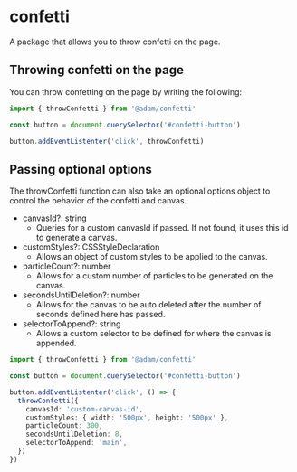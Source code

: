 # confetti

A package that allows you to throw confetti on the page.

## Throwing confetti on the page

You can throw confetting on the page by writing the following:

```ts
import { throwConfetti } from '@adam/confetti'

const button = document.querySelector('#confetti-button')

button.addEventListenter('click', throwConfetti)
```

## Passing optional options

The throwConfetti function can also take an optional options object to control the behavior of the confetti and canvas.

- canvasId?: string
  - Queries for a custom canvasId if passed. If not found, it uses this id to generate a canvas.
- customStyles?: CSSStyleDeclaration
  - Allows an object of custom styles to be applied to the canvas.
- particleCount?: number
  - Allows for a custom number of particles to be generated on the canvas.
- secondsUntilDeletion?: number
  - Allows for the canvas to be auto deleted after the number of seconds defined here has passed.
- selectorToAppend?: string
  - Allows a custom selector to be defined for where the canvas is appended.

```ts
import { throwConfetti } from '@adam/confetti'

const button = document.querySelector('#confetti-button')

button.addEventListenter('click', () => {
  throwConfetti({
    canvasId: 'custom-canvas-id',
    customStyles: { width: '500px', height: '500px' },
    particleCount: 300,
    secondsUntilDeletion: 8,
    selectorToAppend: 'main',
  })
})
```
